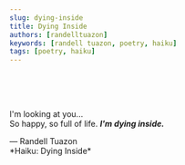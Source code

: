 ```yaml
---
slug: dying-inside
title: Dying Inside
authors: [randelltuazon]
keywords: [randell tuazon, poetry, haiku]
tags: [poetry, haiku]
---
```


<br/><br/><br/>

I'm looking at you...  
So happy, so full of life.
***I'm dying inside.***  

<footer>
  — Randell Tuazon 
  <div class="text-xs mt-2 text-stone-500">*Haiku: Dying Inside*</div>
</footer>
